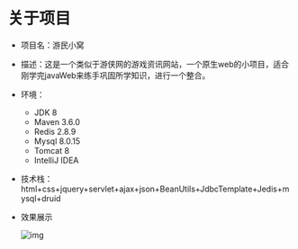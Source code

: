 # 关于项目

- 项目名：游民小窝

- 描述：这是一个类似于游侠网的游戏资讯网站，一个原生web的小项目，适合刚学完javaWeb来练手巩固所学知识，进行一个整合。

- 环境：
	- JDK 8
	- Maven 3.6.0
	- Redis  2.8.9
	- Mysql 8.0.15
	- Tomcat 8
	- IntelliJ IDEA
- 技术栈：html+css+jquery+servlet+ajax+json+BeanUtils+JdbcTemplate+Jedis+mysql+druid

- 效果展示

	![img](https://blogpic-1305209282.cos.ap-chengdu.myqcloud.com/img/168238559119.png)
